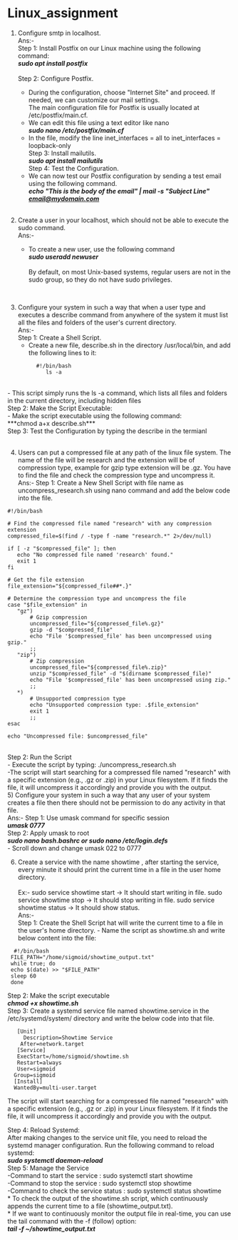 # Linux_assignment

1)  Configure smtp in localhost.<br>
Ans:-
 <br>Step 1: Install Postfix  on our Linux machine using the following command:
              <br>   ***sudo apt install postfix***<br><br>
  Step 2: Configure Postfix.<br>
      - During the configuration, choose "Internet Site" and proceed.
        If needed, we can customize our mail settings. <br>
    The main configuration file for Postfix is usually located at /etc/postfix/main.cf. <br>
      - We can edit this file using a text editor like nano  <br>
           ***sudo nano /etc/postfix/main.cf*** <br>
      - In the file, modify the line  inet_interfaces = all to inet_interfaces = loopback-only <br>
  Step 3: Install mailutils.<br>
           ***sudo apt install mailutils***  <br>
  Step 4: Test the Configuration.<br>
      - We can now test our Postfix configuration by sending a test email using the following command.<br>
        ***echo "This is the body of the email" | mail -s "Subject Line" email@mydomain.com*** 

    <br>    
2)  Create a user in your localhost, which should not be able to execute the sudo command. <br>
Ans:-
     - To create a new user, use the following command<br>
           ***sudo useradd newuser*** <br><br>
By default, on most Unix-based systems, regular users are not in the sudo group, so they do not have sudo privileges.
<br>

3) Configure your system in such a way that when a user type and executes a describe command from anywhere of the system    it must list all the files and folders of the user's current directory. <br>
 Ans:-<br>
 Step 1: Create a Shell Script.<br>
      - Create a new file, describe.sh in the directory /usr/local/bin, and add the following lines to it:<br>
```
         #!/bin/bash
            ls -a
```
  <br> 
  - This script simply runs the ls -a command, which lists all files and folders in the current directory,
   including hidden files<br>
 Step 2: Make the Script Executable:<br>
      - Make the script executable using the following command:<br>
         ***chmod a+x describe.sh***<br>
Step 3: Test the Configuration by typing the describe in the termianl<br><br>

4) Users can put a compressed file at any path of the linux file system. The name of the file will be research
   and the      extension will be of compression type, example for gzip type extension will be .gz.
   You have to find the file and check the compression type and uncompress it.<br>
Ans:-
   Step 1: Create a New Shell Script with file name as uncompress_research.sh using nano command and add the below code into the file.
 ```
 #!/bin/bash

# Find the compressed file named "research" with any compression extension
compressed_file=$(find / -type f -name "research.*" 2>/dev/null)

if [ -z "$compressed_file" ]; then
    echo "No compressed file named 'research' found."
    exit 1
fi

# Get the file extension
file_extension="${compressed_file##*.}"

# Determine the compression type and uncompress the file
case "$file_extension" in
    "gz")
        # Gzip compression
        uncompressed_file="${compressed_file%.gz}"
        gzip -d "$compressed_file"
        echo "File '$compressed_file' has been uncompressed using gzip."
        ;;
    "zip")
        # Zip compression
        uncompressed_file="${compressed_file%.zip}"
        unzip "$compressed_file" -d "$(dirname $compressed_file)"
        echo "File '$compressed_file' has been uncompressed using zip."
        ;;
    *)
        # Unsupported compression type
        echo "Unsupported compression type: .$file_extension"
        exit 1
        ;;
esac

echo "Uncompressed file: $uncompressed_file"
```
 <br>Step 2: Run the Script<br>
       - Execute the script by typing: ./uncompress_research.sh<br>
       -The script will start searching for a compressed file named "research" with a specific extension (e.g., .gz or .zip) in your Linux filesystem. If it finds the file, it will uncompress it accordingly and provide you with the output.
<br>
 5)  Configure your system in such a way that any user of your system creates a file then there should not be permission to do any activity in that file.<br>
Ans:-
  Step 1: Use umask command for specific session<br>
        ***umask 0777***<br>
  Step 2: Apply umask to root<br>
        ***sudo nano bash.bashrc  or sudo nano /etc/login.defs*** <br>
        - Scroll down and change umask 022 to 0777<br>

 6) Create a service with the name showtime , after starting the service, every minute it should print the current time      in a file in the user home directory.<br>    
    Ex:-
       sudo service showtime start   -> It should start writing in file.
       sudo service showtime stop   -> It should stop writing in file.
       sudo service showtime status -> It should show status.<br>
    Ans:-<br>
       Step 1: Create the Shell Script hat will write the current time to a file in the user's home directory.
               - Name the script as showtime.sh and write below content into the file:<br>
```
  #!/bin/bash
 FILE_PATH="/home/sigmoid/showtime_output.txt"
 while true; do
 echo $(date) >> "$FILE_PATH"
 sleep 60  
 done
```
Step 2: Make the script executable<br>
           ***chmod +x showtime.sh*** <br>
       Step 3: Create a systemd service file named showtime.service in the /etc/systemd/system/ directory and write the
               below code into that file.<br>
  ```  
     [Unit]
       Description=Showtime Service
      After=network.target
     [Service]
     ExecStart=/home/sigmoid/showtime.sh
     Restart=always
     User=sigmoid
    Group=sigmoid
    [Install]
    WantedBy=multi-user.target
  ```
  
  The script will start searching for a compressed file named "research" with a specific extension (e.g., .gz or .zip) in your Linux filesystem. If it finds the file, it will uncompress it accordingly and provide you with the output.

Step 4:  Reload Systemd:<br>
                After making changes to the service unit file, you need to reload the systemd manager configuration.                    Run the following command to reload systemd:<br>
                 ***sudo systemctl daemon-reload***<br>
       Step 5: Manage the Service<br>
               -Command to start the service : sudo systemctl start showtime<br>
               -Command to stop the service  : sudo systemctl stop showtime<br>
               -Command to check the service status : sudo systemctl status showtime<br>
             * To check the output of the showtime.sh script, which continuously appends the current time to a file (showtime_output.txt).<br>
             * If we want to continuously monitor the output file in real-time, you can use the tail command with the -f (follow) option: <br>
            ***tail -f ~/showtime_output.txt***
